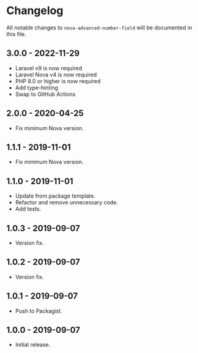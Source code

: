 # Changelog

All notable changes to `nova-advanced-number-field` will be documented in this file.

## 3.0.0 - 2022-11-29

- Laravel v9 is now required
- Laravel Nova v4 is now required
- PHP 8.0 or higher is now required
- Add type-hinting
- Swap to GitHub Actions

## 2.0.0 - 2020-04-25

- Fix minimum Nova version.

## 1.1.1 - 2019-11-01

- Fix minimum Nova version.

## 1.1.0 - 2019-11-01

- Update from package template.
- Refactor and remove unnecessary code.
- Add tests.

## 1.0.3 - 2019-09-07

- Version fix.

## 1.0.2 - 2019-09-07

- Version fix.

## 1.0.1 - 2019-09-07

- Push to Packagist.

## 1.0.0 - 2019-09-07

- Initial release.

